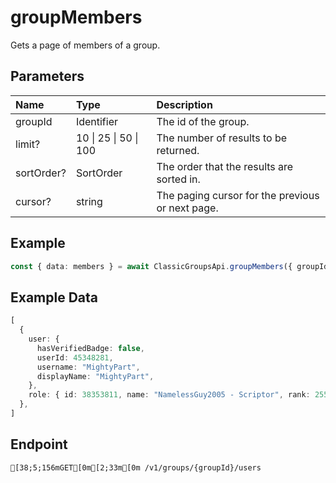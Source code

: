 
# groupMembers
Gets a page of members of a group.


## Parameters
| Name       | Type                  | Description                                      |
| :--------- | :-------------------- | :----------------------------------------------- |
| groupId    | Identifier            | The id of the group.                             |
| limit?     | 10 \| 25 \| 50 \| 100 | The number of results to be returned.            |
| sortOrder? | SortOrder             | The order that the results are sorted in.        |
| cursor?    | string                | The paging cursor for the previous or next page. |



## Example
```ts copy showLineNumbers
const { data: members } = await ClassicGroupsApi.groupMembers({ groupId: 5850082 }); 
```


## Example Data
```ts copy showLineNumbers
[
  {
    user: {
      hasVerifiedBadge: false,
      userId: 45348281,
      username: "MightyPart",
      displayName: "MightyPart",
    },
    role: { id: 38353811, name: "NamelessGuy2005 - Scriptor", rank: 255 },
  },
] 
```


## Endpoint
```ansi
[38;5;156mGET[0m[2;33m[0m /v1/groups/{groupId}/users
```
  